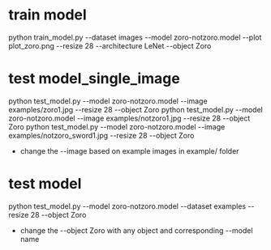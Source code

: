 # train model
python train_model.py --dataset images --model zoro-notzoro.model --plot plot_zoro.png --resize 28 --architecture LeNet --object Zoro

# test model_single_image
python test_model.py --model zoro-notzoro.model --image examples/zoro1.jpg --resize 28 --object Zoro
python test_model.py --model zoro-notzoro.model --image examples/notzoro1.jpg --resize 28 --object Zoro
python test_model.py --model zoro-notzoro.model --image examples/notzoro_sword1.jpg --resize 28 --object Zoro

 - change the --image based on example images in example/ folder

# test model
python test_model.py --model zoro-notzoro.model --dataset examples --resize 28 --object Zoro

 - change the --object Zoro with any object and corresponding --model name